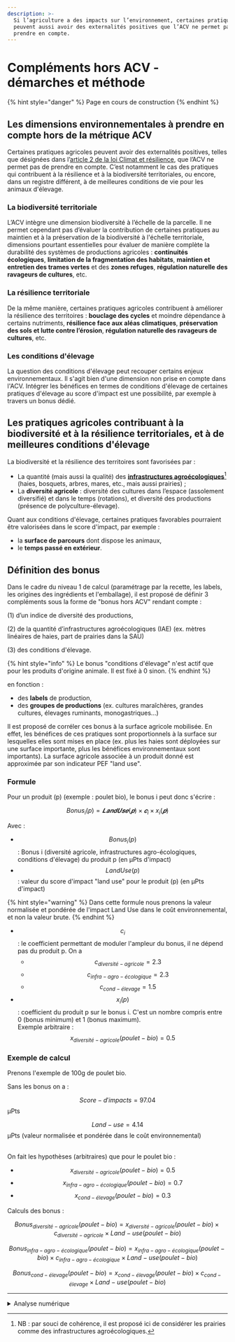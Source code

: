 ```yaml
---
description: >-
  Si l’agriculture a des impacts sur l’environnement, certaines pratiques
  peuvent aussi avoir des externalités positives que l’ACV ne permet pas de
  prendre en compte.
---
```


# Compléments hors ACV - démarches et méthode



{% hint style="danger" %}
Page en cours de construction
{% endhint %}

## Les dimensions environnementales à prendre en compte hors de la métrique ACV&#x20;

Certaines pratiques agricoles peuvent avoir des externalités positives, telles que désignées dans l’[article 2 de la loi Climat et résilience](https://www.legifrance.gouv.fr/jorf/article_jo/JORFARTI000043956979), que l’ACV ne permet pas de prendre en compte. C’est notamment le cas des pratiques qui contribuent à la résilience et à la biodiversité territoriales, ou encore, dans un registre différent, à de meilleures conditions de vie pour les animaux d'élevage.

### La biodiversité territoriale&#x20;

L’ACV intègre une dimension biodiversité à l’échelle de la parcelle. Il ne permet cependant pas d’évaluer la contribution de certaines pratiques au maintien et à la préservation de la biodiversité à l'échelle territoriale, dimensions pourtant essentielles pour évaluer de manière complète la durabilité des systèmes de productions agricoles : **continuités écologiques**, **limitation de la fragmentation des habitats**, **maintien et entretien des trames vertes** et des **zones refuges**, **régulation naturelle des ravageurs de cultures**, etc.

### La résilience territoriale&#x20;

De la même manière, certaines pratiques agricoles contribuent à améliorer la résilience des territoires : **bouclage des cycles** et moindre dépendance à certains nutriments, **résilience face aux aléas climatiques**, **préservation des sols et lutte contre l’érosion**, **régulation naturelle des ravageurs de cultures**, etc.&#x20;

### Les conditions d'élevage

La question des conditions d'élevage peut recouper certains enjeux environnementaux. Il s'agit bien d'une dimension non prise en compte dans l'ACV. Intégrer les bénéfices en termes de conditions d'élevage de certaines pratiques d'élevage au score d'impact est une possibilité, par exemple à travers un bonus dédié.&#x20;

## Les pratiques agricoles contribuant à la biodiversité et à la résilience territoriales, et à de meilleures conditions d'élevage

La biodiversité et la résilience des territoires sont favorisées par :&#x20;

* La quantité (mais aussi la qualité) des [**infrastructures agroécologiques**](#user-content-fn-1)[^1] (haies, bosquets, arbres, mares, etc., mais aussi prairies) ;
* La **diversité agricole** : diversité des cultures dans l’espace (assolement diversifié) et dans le temps (rotations), et diversité des productions (présence de polyculture-élevage).

Quant aux conditions d'élevage, certaines pratiques favorables pourraient être valorisées dans le score d'impact, par exemple :

* la **surface de parcours** dont dispose les animaux,
* le **temps passé en extérieur**.

## Définition des bonus

Dans le cadre du niveau 1 de calcul (paramétrage par la recette, les labels, les origines des ingrédients et l'emballage), il est proposé de définir 3 compléments sous la forme de "bonus hors ACV" rendant compte :&#x20;

(1) d’un indice de diversité des productions,

(2) de la quantité d’infrastructures agroécologiques (IAE) (ex. mètres linéaires de haies, part de prairies dans la SAU)

(3) des conditions d'élevage.

{% hint style="info" %}
Le bonus "conditions d'élevage" n'est actif que pour les produits d'origine animale. Il est fixé à 0 sinon.
{% endhint %}

en fonction :&#x20;

* des **labels** de production,
* des **groupes de productions** (ex. cultures maraîchères, grandes cultures, élevages ruminants, monogastriques...)

Il est proposé de corréler ces bonus à la surface agricole mobilisée. En effet, les bénéfices de ces pratiques sont proportionnels à la surface sur lesquelles elles sont mises en place (ex. plus les haies sont déployées sur une surface importante, plus les bénéfices environnementaux sont importants). La surface agricole associée à un produit donné est approximée par son indicateur PEF "land use".

### Formule

Pour un produit (p) (exemple : poulet bio), le bonus i peut donc s'écrire :&#x20;

$$
Bonus_i (p) = 𝑳𝒂𝒏𝒅𝑼𝒔𝒆(𝒑)×𝒄_i ×x_i(𝒑)
$$

Avec :&#x20;

* $$Bonus_i(p)$$: Bonus i (diversité agricole, infrastructures agro-écologiques, conditions d'élevage) du produit p (en µPts d'impact)
* $$LandUse(p)$$: valeur du score d'impact "land use" pour le produit (p) (en µPts d'impact)

{% hint style="warning" %}
Dans cette formule nous prenons la valeur normalisée et pondérée de l'impact Land Use dans le coût environnemental, et non la valeur brute.
{% endhint %}

* $$c_i$$ : le coefficient permettant de moduler l'ampleur du bonus, il ne dépend pas du produit p. On a&#x20;
  * $$c_{diversité-agricole} = 2.3$$
  * $$c_{infra-agro-écologique} = 2.3$$
  * $$c_{cond-élevage} = 1.5$$
* $$x_i(p)$$: coefficient du produit p sur le bonus i. C'est un nombre compris entre 0 (bonus minimum) et 1 (bonus maximum). \
  Exemple arbitraire : $$x_{diversité-agricole}(poulet -bio) = 0.5$$

### Exemple de calcul

Prenons l'exemple de 100g de poulet bio.

Sans les bonus on a :

$$Score-d'impacts = 97.04$$ µPts

$$Land-use = 4.14$$ µPts (valeur normalisée et pondérée dans le coût environnemental)

\
On fait les hypothèses (arbitraires) que pour le poulet bio :

* $$x_{diversité-agricole} (poulet - bio)= 0.5$$
* $$x_{infra-agro-écologique} (poulet - bio)= 0.7$$
*   $$x_{cond-élevage} (poulet - bio)= 0.3$$



Calculs des bonus :

$$Bonus_{diversité-agricole} (poulet - bio)=  x_{diversité-agricole}(poulet - bio) × c_{diversité-agricole} × Land-use (poulet - bio)$$

$$Bonus_{infra-agro-écologique} (poulet - bio)=  x_{infra-agro-écologique} (poulet - bio) × c_{infra-agro-écologique} × Land-use(poulet - bio)$$

$$Bonus_{cond-élevage} (poulet - bio)=  x_{cond-élevage} (poulet - bio)×c_{cond-élevage} × Land-use(poulet - bio)$$

***

<details>

<summary>Analyse numérique</summary>

```

Bonus_diversité_agricole = 0.5 * 2.3 * 4.14 
Bonus_diversité_agricole = 4.76 µPts d'impacts


Bonus_infra_agro_écologique = 0.7 * 2.3 * 4.14 
Bonus_infra_agro_écologique = 6.67 µPts d'impacts

Bonus_cond_élevage = 0.3 * 1.5 * 4.14 
Bonus_cond_élevage = 1.86 µPts d'impacts


Bonus_total = Bonus_diversité_agricole + Bonus_infra_agro_écologique + Bonus_cond_élevage
Bonus_total = 4.76 + 6.67 + 1.86
Bonus_total = 13.3 µPts d'impacts

```

On a finalement :

```
Score d'impacts avant bonus = 97.04 µPts d'impact

Score d'impacts après bonus = Score d'impacts avant bonus - Bonus_total
Score d'impacts après bonus = 97.04 - 13.3
Score d'impacts après bonus = 83.74 µPts d'impact
```

</details>



[^1]: NB : par souci de cohérence, il est proposé ici de considérer les prairies comme des infrastructures agroécologiques.
